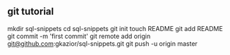 ## git tutorial
mkdir sql-snippets
cd sql-snippets
git init
touch README
git add README
git commit -m 'first commit'
git remote add origin git@github.com:gkazior/sql-snippets.git
git push -u origin master

